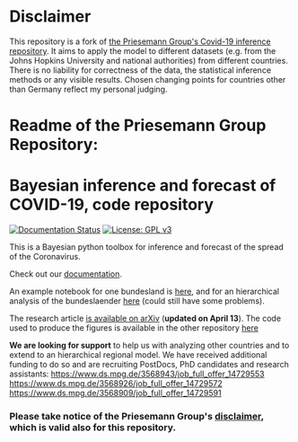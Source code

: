 # Disclaimer
This repository is a fork of [the Priesemann Group's Covid-19 inference repository](https://github.com/Priesemann-Group/covid19_inference). It aims to apply the model to different datasets (e.g. from the Johns Hopkins University and national authorities) from different countries. There is no liability for correctness of the data, the statistical inference methods or any visible results. Chosen changing points for countries other than Germany reflect my personal judging.


# Readme of the Priesemann Group Repository:
# Bayesian inference and forecast of COVID-19, code repository

[![Documentation Status](https://readthedocs.org/projects/covid19-inference/badge/?version=latest)](https://covid19-inference.readthedocs.io/en/latest/doc/gettingstarted.html)
[![License: GPL v3](https://img.shields.io/badge/License-GPLv3-blue.svg)](https://www.gnu.org/licenses/gpl-3.0)

This is a Bayesian python toolbox for inference and forecast of the spread of the Coronavirus.

Check out our [documentation](https://covid19-inference.readthedocs.io/en/latest/doc/gettingstarted.html).

An example notebook for one bundesland is [here](scripts/example_one_bundesland.ipynb), and for an hierarchical analysis of the bundeslaender [here](scripts/example_bundeslaender.ipynb) (could still have some problems).

The research article [is available on arXiv](https://arxiv.org/abs/2004.01105) (**updated on April 13**).
The code used to produce the figures is available in the other repository [here](https://github.com/Priesemann-Group/covid19_inference_forecast)


**We are looking for support** to help us with analyzing other countries and to extend to an hierarchical regional model. We have received additional funding to do so and are recruiting PostDocs, PhD candidates and research assistants:
https://www.ds.mpg.de/3568943/job_full_offer_14729553
https://www.ds.mpg.de/3568926/job_full_offer_14729572
https://www.ds.mpg.de/3568909/job_full_offer_14729591

### Please take notice of the Priesemann Group's [disclaimer](DISCLAIMER.md), which is valid also for this repository.


